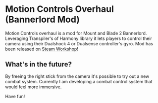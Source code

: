 # Motion Controls Overhaul (Bannerlord Mod)

Motion Controls overhaul is a mod for Mount and Blade 2 Bannerlord. Leveraging Transpiler's of Harmony library it lets players to control their camera using their Dualshock 4 or Dualsense controller's gyro. Mod has been released on [Steam Workshop](https://steamcommunity.com/sharedfiles/filedetails/?id=3428989632)!

## What's in the future?

By freeing the right stick from the camera it's possible to try out a new combat system. Currently I am developing a combat control system that would feel more immersive.

Have fun!
